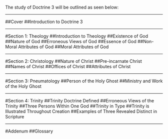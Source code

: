 
The study of Doctrine 3 will be outlined as seen below:

----------

##Cover
##Introduction to Doctrine 3

----------

#Section 1: Theology
##Introduction to Theology
##Existence of God
##Nature of God
##Erroneous Views of God
##Essence of God
##Non-Moral Attributes of God
##Moral Attributes of God

----------

#Section 2: Christology
##Nature of Christ
##Pre-incarnate Christ
##Names of Christ
##Offices of Christ
##Attributes of Christ

----------

#Section 3: Pneumatology
##Person of the Holy Ghost
##Ministry and Work of the Holy Ghost

----------

#Section 4: Trinity
##Trinity Doctrine Defined
##Erroneous Views of the Trinity
##Three Persons Within One God
##Trinity in Type
##Trinity is Illustrated Throughout Creation
##Examples of Three Revealed Distinct in Scripture

----------

#Addenum
##Glossary